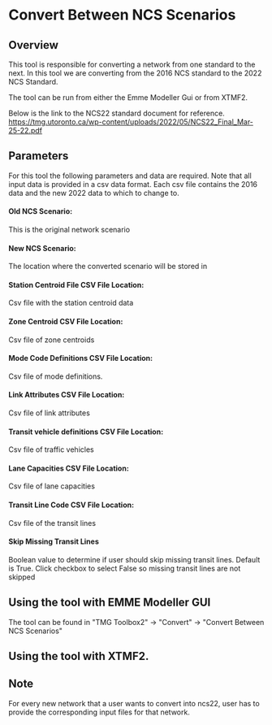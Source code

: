 # Convert Between NCS Scenarios

## Overview 
This tool is responsible for converting a network from one standard to the next.
In this tool we are converting from the 2016 NCS standard to the 2022 NCS Standard. 

The tool can be run from either the Emme Modeller Gui or from XTMF2. 

Below is the link to the NCS22 standard document for reference. 
https://tmg.utoronto.ca/wp-content/uploads/2022/05/NCS22_Final_Mar-25-22.pdf

## Parameters
For this tool the following parameters and data are required. 
Note that all input data is provided in a csv data format.
Each csv file contains the 2016 data and the new 2022 data to which
to change to.

#### Old NCS Scenario: 
This is the original network scenario
#### New NCS Scenario:
The location where the converted scenario will be stored in
#### Station Centroid File CSV File Location: 
Csv file with the station centroid data
#### Zone Centroid CSV File Location: 
Csv file of zone centroids
#### Mode Code Definitions CSV File Location: 
Csv file of mode definitions.
#### Link Attributes CSV File Location: 
Csv file of link attributes
#### Transit vehicle definitions CSV File Location: 
Csv file of traffic vehicles
#### Lane Capacities CSV File Location: 
Csv file of lane capacities 
#### Transit Line Code CSV File Location:
Csv file of the transit lines
#### Skip Missing Transit Lines
Boolean value to determine if user should skip missing transit lines.
Default is True. Click checkbox to select False so missing transit
lines are not skipped

## Using the tool with EMME Modeller GUI
The tool can be found in "TMG Toolbox2" -> "Convert" -> "Convert Between NCS Scenarios"

## Using the tool with XTMF2.

## Note
For every new network that a user wants to convert into ncs22, 
user has to provide the corresponding input files for that network.
